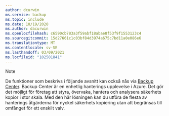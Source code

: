 ```yaml
---
author: dcurwin
ms.service: backup
ms.topic: include
ms.date: 10/19/2020
ms.author: dacurwin
ms.openlocfilehash: c6590cb783a3f59abf18abae8f53f9f1553123c4
ms.sourcegitcommit: 15d27661c1c03bf84d3974a675c7bd11a0e086e6
ms.translationtype: MT
ms.contentlocale: sv-SE
ms.lasthandoff: 03/09/2021
ms.locfileid: "102501841"
---
```

> [!NOTE]
> De funktioner som beskrivs i följande avsnitt kan också nås via [Backup Center](../articles/backup/backup-center-overview.md). Backup Center är en enhetlig hanterings upplevelse i Azure. Det gör det möjligt för företag att styra, övervaka, hantera och analysera säkerhets kopior i stor skala. Med den här lösningen kan du utföra de flesta av hanterings åtgärderna för nyckel säkerhets kopiering utan att begränsas till omfånget för ett enskilt valv.